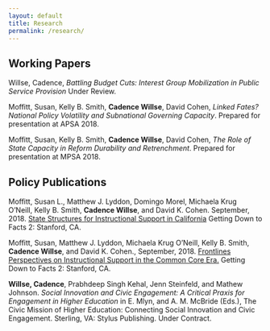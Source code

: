```yaml
---
layout: default
title: Research
permalink: /research/
---
```



## Working Papers

Willse, Cadence,  *Battling Budget Cuts: Interest Group Mobilization in Public Service Provision*  Under Review. 

Moffitt, Susan, Kelly B. Smith, **Cadence Willse**, David Cohen, *Linked Fates? National Policy Volatility and Subnational Governing Capacity*. Prepared for presentation at APSA 2018.

Moffitt, Susan, Kelly B. Smith, **Cadence Willse**, David Cohen, *The Role of State Capacity in Reform Durability and Retrenchment*. Prepared for presentation at MPSA 2018.

## Policy Publications
 
Moffitt, Susan L., Matthew J. Lyddon, Domingo Morel, Michaela Krug O’Neill, Kelly B. Smith, **Cadence Willse**, and David K. Cohen. September, 2018. [State Structures for Instructional Support in California](http://www.gettingdowntofacts.com/publications/state-structures-instructional-support-california) Getting Down to Facts 2: Stanford, CA. 

Moffitt, Susan, Matthew J. Lyddon, Michaela Krug O’Neill, Kelly B. Smith, **Cadence Willse**, and David K. Cohen., September, 2018. [Frontlines Perspectives on Instructional Support in the Common Core Era.](http://www.gettingdowntofacts.com/publications/frontlines-perspectives-instructional-support-common-core-era) Getting Down to Facts 2: Stanford, CA. 

**Willse, Cadence**, Prabhdeep Singh Kehal, Jenn Steinfeld, and Mathew Johnson. *Social Innovation and Civic Engagement: A Critical Praxis for Engagement in Higher Education* in E. Mlyn, and A. M. McBride (Eds.), The Civic Mission of Higher Education: Connecting Social Innovation and Civic Engagement. Sterling, VA: Stylus Publishing. Under Contract.



